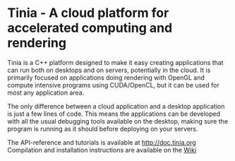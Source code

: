 Tinia - A cloud platform for accelerated computing and rendering
================================================================

Tinia is a C++ platform designed to make it easy creating applications that can
run both on desktops and on servers, potentially in the cloud. It is primarily
focused on applications doing rendering with OpenGL and compute intensive
programs using CUDA/OpenCL, but it can be used for most any application area.

The only difference between a cloud application and a desktop application is
just a few lines of code. This means the applications can be developed with all
the usual debugging tools available on the desktop, making sure the program is
running as it should before deploying on your servers.

The API-reference and tutorials is available at http://doc.tinia.org
Compilation and installation instructions are available on the [Wiki](https://github.com/sintefmath/tinia/wiki/Compilation-instructions)
